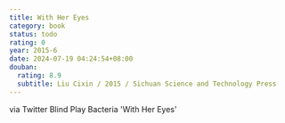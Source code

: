 ```yaml
---
title: With Her Eyes
category: book
status: todo
rating: 0
year: 2015-6
date: 2024-07-19 04:24:54+08:00
douban:
  rating: 8.9
  subtitle: Liu Cixin / 2015 / Sichuan Science and Technology Press
---
```


via Twitter Blind Play Bacteria 'With Her Eyes'
